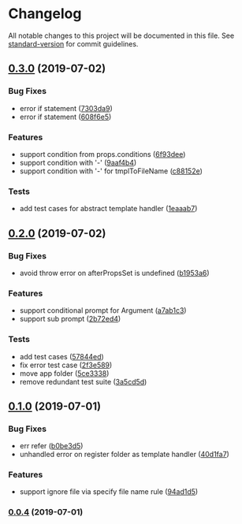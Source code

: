 # Changelog

All notable changes to this project will be documented in this file. See [standard-version](https://github.com/conventional-changelog/standard-version) for commit guidelines.

## [0.3.0](https://github.com/deepexi/yo-power-generator/compare/v0.2.0...v0.3.0) (2019-07-02)


### Bug Fixes

* error if statement ([7303da9](https://github.com/deepexi/yo-power-generator/commit/7303da9))
* error if statement ([608f6e5](https://github.com/deepexi/yo-power-generator/commit/608f6e5))


### Features

* support condition from props.conditions ([6f93dee](https://github.com/deepexi/yo-power-generator/commit/6f93dee))
* support condition with '-' ([9aaf4b4](https://github.com/deepexi/yo-power-generator/commit/9aaf4b4))
* support condition with '-' for tmplToFileName ([c88152e](https://github.com/deepexi/yo-power-generator/commit/c88152e))


### Tests

* add test cases for abstract template handler ([1eaaab7](https://github.com/deepexi/yo-power-generator/commit/1eaaab7))



## [0.2.0](https://github.com/deepexi/yo-power-generator/compare/v0.1.0...v0.2.0) (2019-07-02)


### Bug Fixes

* avoid throw error on afterPropsSet is undefined ([b1953a6](https://github.com/deepexi/yo-power-generator/commit/b1953a6))


### Features

* support conditional prompt for Argument ([a7ab1c3](https://github.com/deepexi/yo-power-generator/commit/a7ab1c3))
* support sub prompt ([2b72ed4](https://github.com/deepexi/yo-power-generator/commit/2b72ed4))


### Tests

* add test cases ([57844ed](https://github.com/deepexi/yo-power-generator/commit/57844ed))
* fix error test case ([2f3e589](https://github.com/deepexi/yo-power-generator/commit/2f3e589))
* move app folder ([5ce3338](https://github.com/deepexi/yo-power-generator/commit/5ce3338))
* remove redundant test suite ([3a5cd5d](https://github.com/deepexi/yo-power-generator/commit/3a5cd5d))



## [0.1.0](https://github.com/deepexi/yo-power-generator/compare/v0.0.4...v0.1.0) (2019-07-01)


### Bug Fixes

* err refer ([b0be3d5](https://github.com/deepexi/yo-power-generator/commit/b0be3d5))
* unhandled error on register folder as template handler ([40d1fa7](https://github.com/deepexi/yo-power-generator/commit/40d1fa7))


### Features

* support ignore file via specify file name rule ([94ad1d5](https://github.com/deepexi/yo-power-generator/commit/94ad1d5))



### [0.0.4](https://github.com/deepexi/yo-power-generator/compare/v0.0.3...v0.0.4) (2019-07-01)

